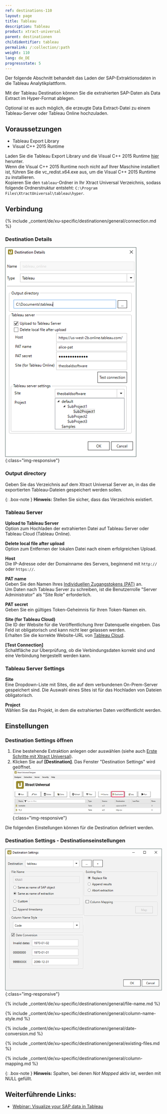 ```yaml
---
ref: destinations-110
layout: page
title: Tableau
description: Tableau
product: xtract-universal
parent: destinationen
childidentifier: tableau
permalink: /:collection/:path
weight: 110
lang: de_DE
progressstate: 5
---
```

Der folgende Abschnitt behandelt das Laden der SAP-Extraktionsdaten in die Tableau Analytikplattform. 

Mit der Tableau Destination können Sie die extrahierten SAP-Daten als Data Extract im Hyper-Format ablegen.

Optional ist es auch möglich, die erzeugte Data Extract-Datei zu einem Tableau-Server oder Tableau Online hochzuladen.

## Voraussetzungen

- Tableau Export Library
- Visual C++ 2015 Runtime

Laden Sie die Tableau Export Library und die Visual C++ 2015 Runtime [hier](https://s3.eu-central-1.amazonaws.com/cdn-files.theobald-software.com/download/XtractUniversal/tableau.zip) herunter.<br>
Wenn die Visual C++ 2015 Runtime noch nicht auf Ihrer Maschine installiert ist, führen Sie die vc_redist.x64.exe aus, um die Visual C++ 2015 Runtime zu installieren.<br>
Kopieren Sie den `tableau`-Ordner in Ihr Xtract Universal Verzeichnis, sodass folgende Ordnerstruktur entsteht: `C:\Program Files\XtractUniversal\tableau\hyper`.

## Verbindung

{% include _content/de/xu-specific/destinationen/general/connection.md %}	

### Destination Details

![tableauDestinationDetails-hyper](/img/content/tableauDestinationDetails-hyper.png){:class="img-responsive"}

### Output directory
Geben Sie das Verzeichnis auf dem Xtract Universal Server an, in das die exportierten Tableau-Dateien gespeichert werden sollen.

{: .box-note }
**Hinweis:** Stellen Sie sicher, dass das Verzeichnis existiert.

### Tableau Server
**Upload to Tableau Server** <br>
Option zum Hochladen der extrahierten Datei auf Tableau Server oder Tableau Cloud (Tableau Online).<br>

**Delete local file after upload**<br>
Option zum Entfernen der lokalen Datei nach einem erfolgreichen Upload.

**Host** <br>
Die IP-Adresse oder der Domainname des Servers, beginnend mit `http://` oder `https://`.

**PAT name**<br>
Geben Sie den Namen Ihres [Individuellen Zugangstokens (PAT)](https://help.tableau.com/current/api/rest_api/en-us/REST/rest_api_concepts_auth.htm#make-a-sign-in-request-with-a-personal-access-token) an.<br>
Um Daten nach Tableau Server zu schreiben, ist die Benutzerrolle "Server Administrator" als "Site Role" erforderlich.<br>

**PAT secret**<br>
Geben Sie ein gültiges Token-Geheimnis für Ihren Token-Namen ein.

**Site (for Tableau Cloud)** <br>
Die ID der Website für die Veröffentlichung Ihrer Datenquelle eingeben. 
Das Feld ist obligatorisch und kann nicht leer gelassen werden.<br>
Erhalten Sie die korrekte Website-URL von [Tableau Cloud](https://online.tableau.com/#/site/Site/workbooks).

**[Test Connection]**<br>
Schaltfläche zur Überprüfung, ob die Verbindungsdaten korrekt sind und eine Verbindung hergestellt werden kann.

### Tableau Server Settings
**Site**<br>
Eine Dropdown-Liste mit Sites, die auf dem verbundenen On-Prem-Server gespeichert sind. Die Auswahl eines Sites ist für das Hochladen von Dateien obligatorisch. 

**Project**<br>
Wählen Sie das Projekt, in dem die extrahierten Daten veröffentlicht werden. 


## Einstellungen

### Destination Settings öffnen

1. Eine bestehende Extraktion anlegen oder auswählen (siehe auch [Erste Schritte mit Xtract Universal](../erste-schritte/eine-neue-extraktion-anlegen)).
2. Klicken Sie auf **[Destination]**. Das Fenster "Destination Settings" wird geöffnet.
![Destination-settings](/img/content/xu/xu_designer_destination.png){:class="img-responsive"}

Die folgenden Einstellungen können für die Destination definiert werden. 
  
### Destination Settings - Destinationseinstellungen
![Tableau-Extraction-Specific-Settings](/img/content/Tableau-Extraction-Specific-Settings.png){:class="img-responsive"}                    
  
{% include _content/de/xu-specific/destinationen/general/file-name.md %}

{% include _content/de/xu-specific/destinationen/general/column-name-style.md %}

{% include _content/de/xu-specific/destinationen/general/date-conversion.md %}

{% include _content/de/xu-specific/destinationen/general/existing-files.md %}

{% include _content/de/xu-specific/destinationen/general/column-mapping.md %}

{: .box-note }
**Hinweis:** Spalten, bei denen *Not Mapped* aktiv ist, werden mit NULL gefüllt.

## Weiterführende Links:
- [Webinar: Visualize your SAP data in Tableau](https://www.youtube.com/watch?v=X6T3NfVDhJE)
